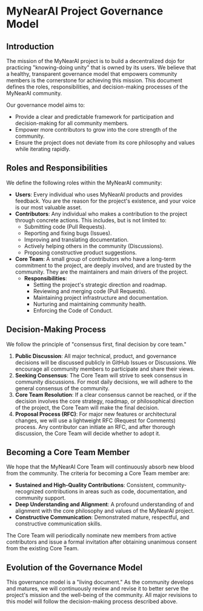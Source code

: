 # MyNearAI Project Governance Model

## Introduction

The mission of the MyNearAI project is to build a decentralized dojo for practicing "knowing-doing unity" that is owned by its users. We believe that a healthy, transparent governance model that empowers community members is the cornerstone for achieving this mission. This document defines the roles, responsibilities, and decision-making processes of the MyNearAI community.

Our governance model aims to:
*   Provide a clear and predictable framework for participation and decision-making for all community members.
*   Empower more contributors to grow into the core strength of the community.
*   Ensure the project does not deviate from its core philosophy and values while iterating rapidly.

## Roles and Responsibilities

We define the following roles within the MyNearAI community:

*   **Users**: Every individual who uses MyNearAI products and provides feedback. You are the reason for the project's existence, and your voice is our most valuable asset.
*   **Contributors**: Any individual who makes a contribution to the project through concrete actions. This includes, but is not limited to:
    *   Submitting code (Pull Requests).
    *   Reporting and fixing bugs (Issues).
    *   Improving and translating documentation.
    *   Actively helping others in the community (Discussions).
    *   Proposing constructive product suggestions.
*   **Core Team**: A small group of contributors who have a long-term commitment to the project, are deeply involved, and are trusted by the community. They are the maintainers and main drivers of the project.
    *   **Responsibilities**:
        *   Setting the project's strategic direction and roadmap.
        *   Reviewing and merging code (Pull Requests).
        *   Maintaining project infrastructure and documentation.
        *   Nurturing and maintaining community health.
        *   Enforcing the Code of Conduct.

## Decision-Making Process

We follow the principle of "consensus first, final decision by core team."

1.  **Public Discussion**: All major technical, product, and governance decisions will be discussed publicly in GitHub Issues or Discussions. We encourage all community members to participate and share their views.
2.  **Seeking Consensus**: The Core Team will strive to seek consensus in community discussions. For most daily decisions, we will adhere to the general consensus of the community.
3.  **Core Team Resolution**: If a clear consensus cannot be reached, or if the decision involves the core strategy, roadmap, or philosophical direction of the project, the Core Team will make the final decision.
4.  **Proposal Process (RFC)**: For major new features or architectural changes, we will use a lightweight RFC (Request for Comments) process. Any contributor can initiate an RFC, and after thorough discussion, the Core Team will decide whether to adopt it.

## Becoming a Core Team Member

We hope that the MyNearAI Core Team will continuously absorb new blood from the community. The criteria for becoming a Core Team member are:
*   **Sustained and High-Quality Contributions**: Consistent, community-recognized contributions in areas such as code, documentation, and community support.
*   **Deep Understanding and Alignment**: A profound understanding of and alignment with the core philosophy and values of the MyNearAI project.
*   **Constructive Communication**: Demonstrated mature, respectful, and constructive communication skills.

The Core Team will periodically nominate new members from active contributors and issue a formal invitation after obtaining unanimous consent from the existing Core Team.

## Evolution of the Governance Model

This governance model is a "living document." As the community develops and matures, we will continuously review and revise it to better serve the project's mission and the well-being of the community. All major revisions to this model will follow the decision-making process described above.
